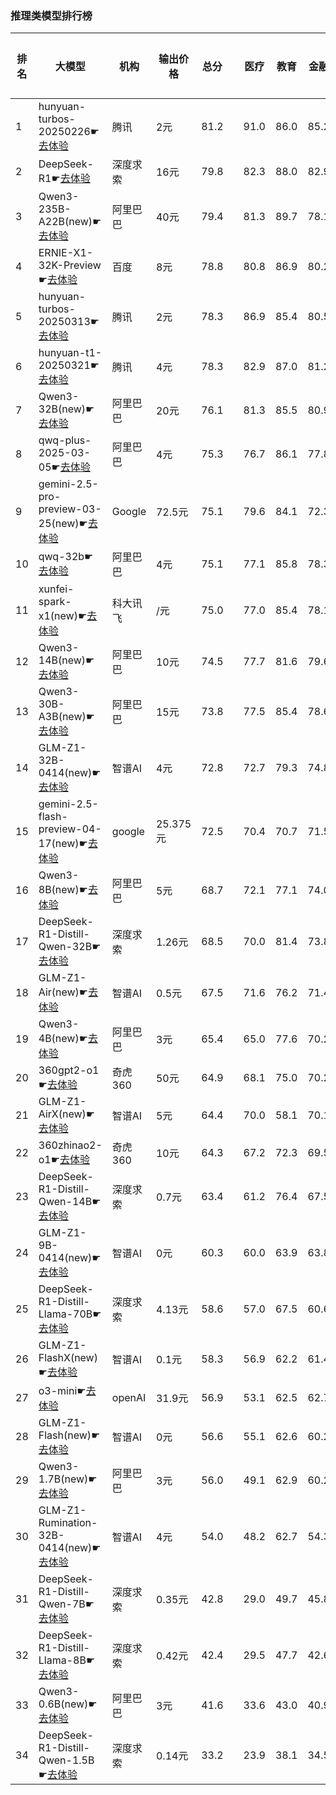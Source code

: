 ### 推理类模型排行榜
|排名|大模型|机构|输出价格|总分| |医疗|教育|金融|法律|行政公务|心理健康|推理与数学计算|语言与指令遵从|
|---|-----|---|-------|---|-|----|---|---|---|------|-------|-----------|------------|
|1|hunyuan-turbos-20250226☛[去体验](https://nonelinear.com/static/modelcompare.html?type=proprietary)|腾讯|2元|81.2| |        91.0|86.0|85.2|82.6|        78.1|78.2|        64.8|83.9|
|2|DeepSeek-R1☛[去体验](https://nonelinear.com/static/modelcompare.html?type=open-source)|深度求索|16元|79.8| |        82.3|88.0|82.9|73.8|        83.0|61.5|        83.2|83.5|
|3|Qwen3-235B-A22B(new)☛[去体验](https://nonelinear.com/static/modelcompare.html?type=open-source)|阿里巴巴|40元|79.4| |        81.3|89.7|78.1|70.0|        90.0|62.5|        83.7|79.8|
|4|ERNIE-X1-32K-Preview☛[去体验](https://nonelinear.com/static/modelcompare.html?type=proprietary)|百度|8元|78.8| |        80.8|86.9|80.2|77.8|        80.0|66.7|        75.2|82.7|
|5|hunyuan-turbos-20250313☛[去体验](https://nonelinear.com/static/modelcompare.html?type=proprietary)|腾讯|2元|78.3| |        86.9|85.4|80.5|72.4|        80.0|72.9|        66.1|82.7|
|6|hunyuan-t1-20250321☛[去体验](https://nonelinear.com/static/modelcompare.html?type=proprietary)|腾讯|4元|78.3| |        82.9|87.0|81.2|68.9|        83.5|69.2|        73.6|80.3|
|7|Qwen3-32B(new)☛[去体验](https://nonelinear.com/static/modelcompare.html?type=open-source)|阿里巴巴|20元|76.1| |        81.3|85.5|80.9|64.5|        73.3|68.3|        79.6|75.6|
|8|qwq-plus-2025-03-05☛[去体验](https://nonelinear.com/static/modelcompare.html?type=proprietary)|阿里巴巴|4元|75.3| |        76.7|86.1|77.8|62.2|        79.6|64.9|        78.7|76.3|
|9|gemini-2.5-pro-preview-03-25(new)☛[去体验](https://nonelinear.com/static/modelcompare.html?type=proprietary)|Google|72.5元|75.1| |        79.6|84.1|72.3|53.3|        90.0|52.5|        86.7|82.6|
|10|qwq-32b☛[去体验](https://nonelinear.com/static/modelcompare.html?type=open-source)|阿里巴巴|4元|75.1| |        77.1|85.8|78.3|60.9|        82.2|63.0|        76.5|77.3|
|11|xunfei-spark-x1(new)☛[去体验](https://nonelinear.com/static/modelcompare.html?type=proprietary)|科大讯飞|/元|75.0| |        77.0|85.4|78.1|64.7|        82.0|58.5|        75.8|78.1|
|12|Qwen3-14B(new)☛[去体验](https://nonelinear.com/static/modelcompare.html?type=open-source)|阿里巴巴|10元|74.5| |        77.7|81.6|79.6|62.2|        73.3|63.4|        79.7|78.6|
|13|Qwen3-30B-A3B(new)☛[去体验](https://nonelinear.com/static/modelcompare.html?type=open-source)|阿里巴巴|15元|73.8| |        77.5|85.4|78.6|51.1|        66.7|68.3|        81.7|80.7|
|14|GLM-Z1-32B-0414(new)☛[去体验](https://nonelinear.com/static/modelcompare.html?type=open-source)|智谱AI|4元|72.8| |        72.7|79.3|74.8|62.2|        80.0|63.3|        75.1|74.7|
|15|gemini-2.5-flash-preview-04-17(new)☛[去体验](https://nonelinear.com/static/modelcompare.html?type=proprietary)|google|25.375元|72.5| |        70.4|70.7|71.5|62.2|        76.7|65.0|        82.7|80.5|
|16|Qwen3-8B(new)☛[去体验](https://nonelinear.com/static/modelcompare.html?type=open-source)|阿里巴巴|5元|68.7| |        72.1|77.1|74.0|54.4|        53.3|65.8|        74.4|78.8|
|17|DeepSeek-R1-Distill-Qwen-32B☛[去体验](https://nonelinear.com/static/modelcompare.html?type=open-source)|深度求索|1.26元|68.5| |        70.0|81.4|73.8|51.8|        76.0|53.8|        67.4|74.1|
|18|GLM-Z1-Air(new)☛[去体验](https://nonelinear.com/static/modelcompare.html?type=proprietary)|智谱AI|0.5元|67.5| |        71.6|76.2|71.4|52.0|        76.0|53.5|        63.8|75.5|
|19|Qwen3-4B(new)☛[去体验](https://nonelinear.com/static/modelcompare.html?type=open-source)|阿里巴巴|3元|65.4| |        65.0|77.6|70.2|44.4|        60.0|55.8|        73.8|76.0|
|20|360gpt2-o1☛[去体验](https://nonelinear.com/static/modelcompare.html?type=proprietary)|奇虎360|50元|64.9| |        68.1|75.0|70.2|47.7|        70.0|52.0|        67.3|69.2|
|21|GLM-Z1-AirX(new)☛[去体验](https://nonelinear.com/static/modelcompare.html?type=proprietary)|智谱AI|5元|64.4| |        70.0|58.1|70.1|58.9|        60.0|58.3|        64.0|75.8|
|22|360zhinao2-o1☛[去体验](https://nonelinear.com/static/modelcompare.html?type=proprietary)|奇虎360|10元|64.3| |        67.2|72.3|69.5|45.3|        68.4|50.2|        69.7|71.5|
|23|DeepSeek-R1-Distill-Qwen-14B☛[去体验](https://nonelinear.com/static/modelcompare.html?type=open-source)|深度求索|0.7元|63.4| |        61.2|76.4|67.5|40.2|        66.5|55.6|        67.2|72.7|
|24|GLM-Z1-9B-0414(new)☛[去体验](https://nonelinear.com/static/modelcompare.html?type=open-source)|智谱AI|0元|60.3| |        60.0|63.9|63.8|31.5|        75.5|48.8|        69.1|69.6|
|25|DeepSeek-R1-Distill-Llama-70B☛[去体验](https://nonelinear.com/static/modelcompare.html?type=open-source)|深度求索|4.13元|58.6| |        57.0|67.5|60.6|34.7|        70.0|46.2|        63.7|69.3|
|26|GLM-Z1-FlashX(new)☛[去体验](https://nonelinear.com/static/modelcompare.html?type=proprietary)|智谱AI|0.1元|58.3| |        56.9|62.2|61.4|32.3|        71.5|48.6|        61.9|71.4|
|27|o3-mini☛[去体验](https://nonelinear.com/static/modelcompare.html?type=proprietary)|openAI|31.9元|56.9| |        53.1|62.5|62.7|30.3|        52.0|42.5|        82.2|70.1|
|28|GLM-Z1-Flash(new)☛[去体验](https://nonelinear.com/static/modelcompare.html?type=proprietary)|智谱AI|0元|56.6| |        55.1|62.6|60.2|32.5|        65.5|47.1|        60.1|69.7|
|29|Qwen3-1.7B(new)☛[去体验](https://nonelinear.com/static/modelcompare.html?type=open-source)|阿里巴巴|3元|56.0| |        49.1|62.9|60.2|34.5|        50.0|50.0|        68.5|73.1|
|30|GLM-Z1-Rumination-32B-0414(new)☛[去体验](https://nonelinear.com/static/modelcompare.html?type=open-source)|智谱AI|4元|54.0| |        48.2|62.7|54.3|38.9|        56.7|44.1|        62.0|64.9|
|31|DeepSeek-R1-Distill-Qwen-7B☛[去体验](https://nonelinear.com/static/modelcompare.html?type=open-source)|深度求索|0.35元|42.8| |        29.0|49.7|45.8|19.2|        54.0|30.4|        54.5|60.3|
|32|DeepSeek-R1-Distill-Llama-8B☛[去体验](https://nonelinear.com/static/modelcompare.html?type=open-source)|深度求索|0.42元|42.4| |        29.5|47.7|42.6|20.3|        52.0|31.9|        52.7|62.7|
|33|Qwen3-0.6B(new)☛[去体验](https://nonelinear.com/static/modelcompare.html?type=open-source)|阿里巴巴|3元|41.6| |        33.6|43.0|40.9|17.8|        46.7|30.9|        52.5|67.4|
|34|DeepSeek-R1-Distill-Qwen-1.5B☛[去体验](https://nonelinear.com/static/modelcompare.html?type=open-source)|深度求索|0.14元|33.2| |        23.9|38.1|34.5|15.4|        34.5|23.9|        46.3|49.0|
    
